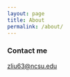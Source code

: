 ```yaml
---
layout: page
title: About
permalink: /about/
---
```


### Contact me

[zliu63@ncsu.edu](mailto:email@domain.com)
